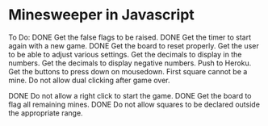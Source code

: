 # Minesweeper in Javascript

To Do:
DONE      Get the false flags to be raised.
DONE      Get the timer to start again with a new game.
DONE      Get the board to reset properly.
          Get the user to be able to adjust various settings.
          Get the decimals to display in the numbers.
          Get the decimals to display negative numbers.
          Push to Heroku.
          Get the buttons to press down on mousedown.
          First square cannot be a mine.
          Do not allow dual clicking after game over.

DONE      Do not allow a right click to start the game.
DONE      Get the board to flag all remaining mines.
DONE      Do not allow squares to be declared outside the appropriate range.
